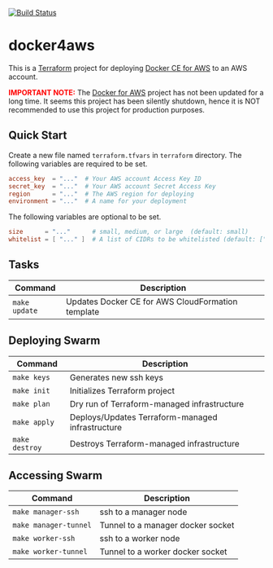 [![Build Status][workflow-image]][workflow-url]

# docker4aws

This is a [Terraform](https://www.terraform.io) project for deploying
[Docker CE for AWS](https://docs.docker.com/docker-for-aws) to an AWS account.

<span style="color:red">**IMPORTANT NOTE:**</span>
The [Docker for AWS](https://docs.docker.com/docker-for-aws) project has not been updated for a long time.
It seems this project has been silently shutdown, hence it is NOT recommended to use this project for production purposes.

## Quick Start

Create a new file named `terraform.tfvars` in `terraform` directory.
The following variables are required to be set.

```toml
access_key  = "..."  # Your AWS account Access Key ID
secret_key  = "..."  # Your AWS account Secret Access Key
region      = "..."  # The AWS region for deploying
environment = "..."  # A name for your deployment
```

The following variables are optional to be set.

```toml
size      = "..."      # small, medium, or large  (default: small)
whitelist = [ "..." ]  # A list of CIDRs to be whitelisted (default: ["0.0.0.0/0"])
```

## Tasks

| Command       | Description                                       |
|---------------|---------------------------------------------------|
| `make update` | Updates Docker CE for AWS CloudFormation template |

## Deploying Swarm

| Command         | Description                                      |
|-----------------|--------------------------------------------------|
| `make keys`     | Generates new ssh keys                           |
| `make init`     | Initializes Terraform project                    |
| `make plan`     | Dry run of Terraform-managed infrastructure      |
| `make apply`    | Deploys/Updates Terraform-managed infrastructure |
| `make destroy`  | Destroys Terraform-managed infrastructure        |

## Accessing Swarm

| Command                | Description                       |
|------------------------|-----------------------------------|
| `make manager-ssh`     | ssh to a manager node             |
| `make manager-tunnel`  | Tunnel to a manager docker socket |
| `make worker-ssh`      | ssh to a worker node              |
| `make worker-tunnel`   | Tunnel to a worker docker socket  |


[workflow-url]: https://github.com/moorara/packer/actions
[workflow-image]: https://github.com/moorara/packer/workflows/Main/badge.svg
